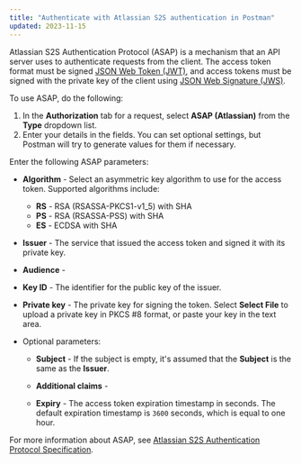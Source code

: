 ```yaml
---
title: "Authenticate with Atlassian S2S authentication in Postman"
updated: 2023-11-15
---
```


Atlassian S2S Authentication Protocol (ASAP) is a mechanism that an API server uses to authenticate requests from the client. The access token format must be signed [JSON Web Token (JWT)](https://datatracker.ietf.org/doc/html/rfc7519), and access tokens must be signed with the private key of the client using [JSON Web Signature (JWS)](https://datatracker.ietf.org/doc/html/rfc7515).

<!-- With ASAP (Atlassian S2S Authentication Protocol), the client sends a request to the API, and the API server uses ASAP to authenticate the request. -->

To use ASAP, do the following:

1. In the __Authorization__ tab for a request, select __ASAP (Atlassian)__ from the __Type__ dropdown list.
1. Enter your details in the fields. You can set optional settings, but Postman will try to generate values for them if necessary.

Enter the following ASAP parameters:

* **Algorithm** - Select an asymmetric key algorithm to use for the access token. Supported algorithms include: <!-- header parameter -->

    * **RS** - RSA (RSASSA-PKCS1-v1_5) with SHA
    * **PS** - RSA (RSASSA-PSS) with SHA
    * **ES** - ECDSA with SHA

* **Issuer** - The service that issued the access token and signed it with its private key.

* **Audience** -

* **Key ID** - The identifier for the public key of the issuer.  <!-- header parameter -->

* **Private key** - The private key for signing the token. Select **Select File** to upload a private key in PKCS #8 format, or paste your key in the text area.

* Optional parameters:

    * **Subject** - If the subject is empty, it's assumed that the **Subject** is the same as the **Issuer**.

    * **Additional claims** -

    * **Expiry** - The access token expiration timestamp in seconds. The default expiration timestamp is `3600` seconds, which is equal to one hour.

For more information about ASAP, see [Atlassian S2S Authentication Protocol Specification](https://s2sauth.bitbucket.io/spec/).
